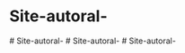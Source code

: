 # Site-autoral-
#   S i t e - a u t o r a l -  
 #   S i t e - a u t o r a l -  
 # Site-autoral-

